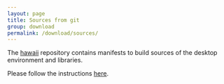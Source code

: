 ```yaml
---
layout: page
title: Sources from git
group: download
permalink: /download/sources/
---
```


The [hawaii](https://github.com/hawaii-desktop/hawaii) repository contains manifests
to build sources of the desktop environment and libraries.

Please follow the instructions [here](https://github.com/hawaii-desktop/hawaii/blob/master/README.md).
